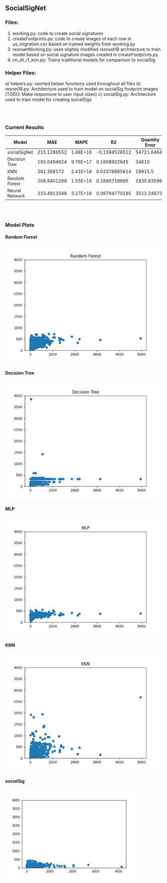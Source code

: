 ## SocialSigNet

### Files:
1) working.py: code to create social signatures
2) createFootprints.py: code to create images of each row in us_migration.csv based on trained weights from working.py
3) resnsetWorking.py: uses slightly modified resnset18 archtiecture to train model based on social signature images created in createFootprints.py
4) nn_dt_rf_knn.py: Trains traditional models for comparison to socialSig


### Helper Files:
a) helpers.py: ssorted helper functions used throughout all files
b) resnet18.py: Architecture used to train model on socialSig footprint images (TODO: Make responsive to user input sizes)
c) socialSig.py: Architecture used to train model for creating socialSigs


<br>
<br>

### Current Results


|       Model	    |        MAE	 |     MAPE	    |          R2	     |   Quantity Error	|  Allocation Error
|-------------------|----------------|--------------|--------------------|------------------|--------------------
| socialSigNet	    |   215.1286552	 |  1.48E+16	|   -0.1594528512	 |   54721.64644	|    118.960101
| Decision Tree	    |   193.0494624	 |  9.76E+17	|    0.1808922845	 |   34610	        |    74.43010753
| KNN	            |   261.388172	 |  2.41E+18	|    0.03378865814	 |   18915.5	    |    40.67849462
| Random Forest	    |   208.8401289	 |  1.55E+18	|    0.1880718695	 |   2935.635962	|    6.313195617
| Neural Network	|   233.4912048	 |  3.27E+16	|    0.09794770185	 |   3512.248738	|    7.553223093

<br>
<br>



### Model Plots

#### Random Forest
<img src = "./model_plots/RF.png">


#### Decision Tree
<img src = "./model_plots/DT.png">


#### MLP
<img src = "./model_plots/MLP.png">


#### KNN
<img src = "./model_plots/KNN.png">


#### socialSig
<img src = "./model_plots/socialSig.png">